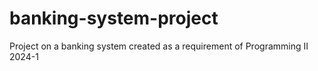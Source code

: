 # banking-system-project
Project on a banking system created as a requirement of Programming II 2024-1
